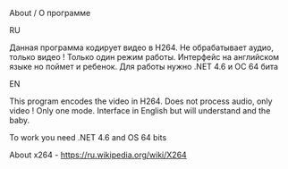 About / О программе

RU

Данная программа кодирует видео в Н264. Не обрабатывает аудио, только видео !
Только один режим работы. 
Интерфейс на английском языке но поймет и ребенок.
Для работы нужно .NET 4.6 и ОС 64 бита

EN

This program encodes the video in H264. Does not process audio, only video ! Only one mode. 
Interface in English but will understand and the baby.

To work you need .NET 4.6 and OS 64 bits

About x264  - https://ru.wikipedia.org/wiki/X264
